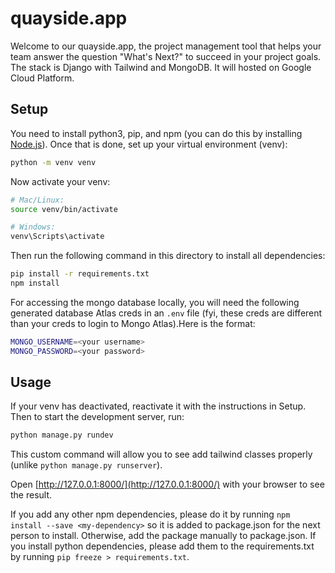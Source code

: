 # quayside.app

Welcome to our quayside.app, the project management tool that helps your team answer the question "What's Next?" to succeed in your project goals. The stack is Django with Tailwind and MongoDB. It will hosted on Google Cloud Platform.

## Setup
You need to install python3, pip, and npm (you can do this by installing [Node.js](https://nodejs.org/en/download)). Once that is done, set up your virtual environment (venv):
```bash
python -m venv venv
```
Now activate your venv:
```bash
# Mac/Linux:
source venv/bin/activate

# Windows:
venv\Scripts\activate
```

Then run the following command in this directory to install all dependencies:
```bash
pip install -r requirements.txt
npm install
``` 

For accessing the mongo database locally, you will need the following generated database Atlas creds in an `.env` file (fyi, these creds are different than your creds to login to Mongo Atlas).Here is the format:

```bash
MONGO_USERNAME=<your username>
MONGO_PASSWORD=<your password>
```


## Usage

If your venv has deactivated, reactivate it with the instructions in Setup.
Then to start the development server, run:
```bash
python manage.py rundev
``` 
This custom command will allow you to see add tailwind classes properly (unlike `python manage.py runserver`).

Open [http://127.0.0.1:8000/](http://127.0.0.1:8000/) with your browser to see the result.


If you add any other npm dependencies, please do it by running `npm install --save <my-dependency>` so it is added to package.json for the next person to install. Otherwise, add the package manually to package.json. If you install python dependencies, please add them to the requirements.txt by running `pip freeze > requirements.txt`.

